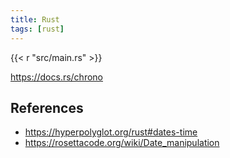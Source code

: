 ```yaml
---
title: Rust
tags: [rust]
---
```


{{< r "src/main.rs" >}}

<https://docs.rs/chrono>

## References

- <https://hyperpolyglot.org/rust#dates-time>
- <https://rosettacode.org/wiki/Date_manipulation>
